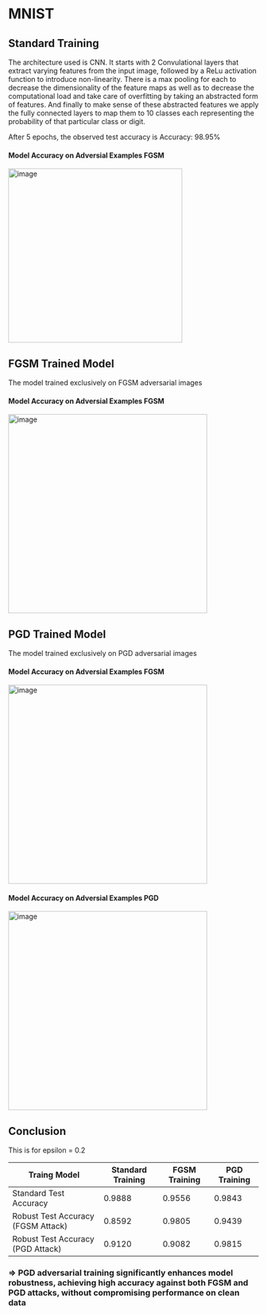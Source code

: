 # MNIST

## Standard Training
The architecture used is CNN. It starts with 2 Convulational layers that extract varying features from the input image, followed by a ReLu activation function to introduce non-linearity. There is a max pooling for each to decrease the dimensionality of the feature maps as well as to decrease the computational load and take care of overfitting by taking an abstracted form of features. And finally to make sense of these abstracted features we apply the fully connected layers to map them to 10 classes each representing the probability of that particular class or digit.

After 5 epochs, the observed test accuracy is Accuracy: 98.95%

#### Model Accuracy on Adversial Examples FGSM
<img width="350" alt="image" src="https://github.com/anoushkagupta876/MNIST/assets/63289179/68d23354-5740-48ef-a54b-40b8b90582d0">

## FGSM Trained Model
The model trained exclusively on FGSM adversarial images
#### Model Accuracy on Adversial Examples FGSM
<img width="400" alt="image" src="https://github.com/anoushkagupta876/MNIST/assets/63289179/7de78045-f2d6-47da-b1eb-4b0d065d4f17">

## PGD Trained Model
The model trained exclusively on PGD adversarial images
#### Model Accuracy on Adversial Examples FGSM
<img width="400" alt="image" src="https://github.com/anoushkagupta876/MNIST/assets/63289179/982f4319-0865-47c8-a537-563f552d2527">

#### Model Accuracy on Adversial Examples PGD
<img width="400" alt="image" src="https://github.com/anoushkagupta876/MNIST/assets/63289179/d630c2d5-eb6b-4ce6-8c58-f90d5f9944c4">

## Conclusion
This is for epsilon = 0.2

| Traing Model                         | Standard Training  | FGSM Training | PGD Training |
|--------------------------------------|--------------------|---------------|--------------|
| Standard Test Accuracy               | 0.9888             | 0.9556        | 0.9843       |
| Robust Test Accuracy (FGSM Attack)   | 0.8592             | 0.9805        | 0.9439       |
| Robust Test Accuracy (PGD Attack)    | 0.9120             | 0.9082        | 0.9815       |

 ### => PGD adversarial training significantly enhances model robustness, achieving high accuracy against both FGSM and PGD attacks, without compromising performance on clean data

